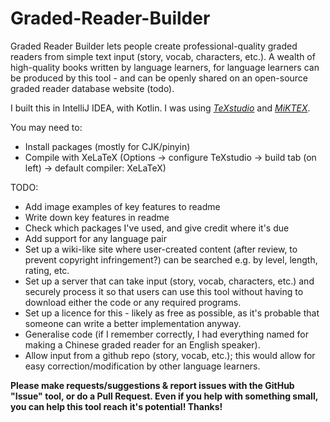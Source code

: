 # Graded-Reader-Builder
Graded Reader Builder lets people create professional-quality graded readers from simple text input (story, vocab, characters, etc.). A wealth of high-quality books written by language learners, for language learners can be produced by this tool - and can be openly shared on an open-source graded reader database website (todo).

I built this in IntelliJ IDEA, with Kotlin. I was using *[TeXstudio](http://www.texstudio.org/)* and *[MiKTEX](https://miktex.org/download)*. 

You may need to: 
* Install packages (mostly for CJK/pinyin)
* Compile with XeLaTeX (Options -> configure TeXstudio -> build tab (on left) -> default compiler: XeLaTeX)

TODO: 
* Add image examples of key features to readme
* Write down key features in readme
* Check which packages I've used, and give credit where it's due
* Add support for any language pair
* Set up a wiki-like site where user-created content (after review, to prevent copyright infringement?) can be searched e.g. by level, length, rating, etc.
* Set up a server that can take input (story, vocab, characters, etc.) and securely process it so that users can use this tool without having to download either the code or any required programs.
* Set up a licence for this - likely as free as possible, as it's probable that someone can write a better implementation anyway.
* Generalise code (if I remember correctly, I had everything named for making a Chinese graded reader for an English speaker).
* Allow input from a github repo (story, vocab, etc.); this would allow for easy correction/modification by other language learners.

**Please make requests/suggestions & report issues with the GitHub "Issue" tool, or do a Pull Request. Even if you help with something small, you can help this tool reach it's potential! Thanks!**
